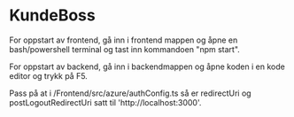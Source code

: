 # KundeBoss

For oppstart av frontend, gå inn i frontend mappen og åpne en bash/powershell terminal og tast inn kommandoen "npm start". 


For oppstart av backend, gå inn i backendmappen og åpne koden i en kode editor og trykk på F5.

Pass på at i /Frontend/src/azure/authConfig.ts så er redirectUri og postLogoutRedirectUri satt til 'http://localhost:3000'.
